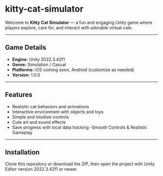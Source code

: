 # kitty-cat-simulator

Welcome to **Kitty Cat Simulator** — a fun and engaging Unity game where players explore, care for, and interact with adorable virtual cats.

---

## Game Details

- **Engine:** Unity 2022.3.42f1
- **Genre:** Simulation / Casual
- **Platforms:** iOS coming soon, Android (customize as needed)
- **Version:** 1.0.0

---

## Features

- Realistic cat behaviors and animations
- Interactive environment with objects and toys
- Simple and intuitive controls
- Cute art and sound effects
- Save progress with local data tracking
-Smooth Controls & Realistic Gameplay
---

## Installation

Clone this repository or download the ZIP, then open the project with Unity Editor version 2022.3.42f1 or newer.
